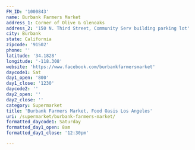 ```yaml
---
FM_ID: '1000843'
name: Burbank Farmers Market
address_1: Corner of Olive & Glenoaks
address_2: '150 N. Third Street, Community Serv building parking lot'
city: Burbank
state: California
zipcode: '91502'
phone: ''
latitude: '34.1828'
longitude: '-118.308'
website: 'https://www.facebook.com/burbankfarmersmarket'
daycode1: Sat
day1_open: '800'
day1_close: '1230'
daycode2: ''
day2_open: ''
day2_close: ''
category: Supermarket
title: 'Burbank Farmers Market, Food Oasis Los Angeles'
uri: /supermarket/burbank-farmers-market/
formatted_daycode1: Saturday
formatted_day1_open: 8am
formatted_day1_close: '12:30pm'

---
```


